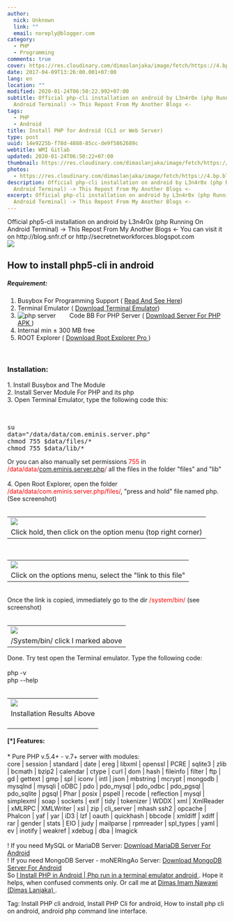 ```yaml
---
author:
  nick: Unknown
  link: ""
  email: noreply@blogger.com
category:
  - PHP
  - Programming
comments: true
cover: https://res.cloudinary.com/dimaslanjaka/image/fetch/https://4.bp.blogspot.com/-3UATHL878wU/WKoXE11tarI/AAAAAAAAFAA/QhBnNJFo5QAiB4C04RKBG9zuFrP2Uhm4gCLcB/s1600/serverphp.jpg
date: 2017-04-09T13:26:00.001+07:00
lang: en
location: ""
modified: 2020-01-24T06:50:22.992+07:00
subtitle: Official php-cli installation on android by L3n4r0x (php Running On
  Android Terminal) -> This Repost From My Another Blogs <-
tags:
  - PHP
  - Android
title: Install PHP for Android (CLI or Web Server)
type: post
uuid: 14e9225b-f78d-4888-85cc-de9f5862689c
webtitle: WMI Gitlab
updated: 2020-01-24T06:50:22+07:00
thumbnail: https://res.cloudinary.com/dimaslanjaka/image/fetch/https://4.bp.blogspot.com/-3UATHL878wU/WKoXE11tarI/AAAAAAAAFAA/QhBnNJFo5QAiB4C04RKBG9zuFrP2Uhm4gCLcB/s1600/serverphp.jpg
photos:
  - https://res.cloudinary.com/dimaslanjaka/image/fetch/https://4.bp.blogspot.com/-3UATHL878wU/WKoXE11tarI/AAAAAAAAFAA/QhBnNJFo5QAiB4C04RKBG9zuFrP2Uhm4gCLcB/s1600/serverphp.jpg
description: Official php-cli installation on android by L3n4r0x (php Running On
  Android Terminal) -> This Repost From My Another Blogs <-
excerpt: Official php-cli installation on android by L3n4r0x (php Running On
  Android Terminal) -> This Repost From My Another Blogs <-
---
```


<div dir="ltr" style="text-align: left;" trbidi="on">  <div>    Official php5-cli installation on android by L3n4r0x (php Running On     Android Terminal) -&gt; This Repost From My Another Blogs &lt;- You can visit it on http://blog.snfr.cf or     http://secretnetworkforces.blogspot.com</div>  <img src="https://res.cloudinary.com/dimaslanjaka/image/fetch/https://4.bp.blogspot.com/-3UATHL878wU/WKoXE11tarI/AAAAAAAAFAA/QhBnNJFo5QAiB4C04RKBG9zuFrP2Uhm4gCLcB/s1600/serverphp.jpg">  <div>    <h2>How to install php5-cli in android</h2>    <h5>Requirement:</h5>  </div>  <ol>    <li>Busybox For Programming Support (       <a href="https://secretnetworkforces.blogspot.co.id/2017/02/busybox-for-programming-support.html?m=1" target="_blank" rel="noopener noreferer nofollow">        Read And See Here</a>)</li>    <li>Terminal Emulator (       <a href="http://android-terminal-emulator.id.uptodown.com/android/download&amp;usg=ALkJrhgo7D4q5JlIuFygyeD5GzdN6lUkNw" rel="noopener noreferer nofollow" target="_blank">        Download Terminal Emulator</a>)</li>    <li><img alt="php server" src="https://res.cloudinary.com/dimaslanjaka/image/fetch/https://pic.apk4fun.com/9c/de/13/com.esminis.server.php-92149-qr-code.png">&nbsp;       &nbsp; &nbsp; &nbsp; Code BB&nbsp;For PHP Server (       <a href="https://www12.zippyshare.com/v/ZfZ59Qkh/file.html" target="_blank" rel="noopener noreferer nofollow">        Download Server For PHP APK       </a>      )</li>    <li>Internal min ± 300 MB free     </li>    <li>ROOT Explorer (       <a href="https://rootexplorer.co/wp-content/uploads/2016/11/Root-Explorer-4.0.5.apk" target="_blank" rel="noopener noreferer nofollow">        Download Root Explorer Pro       </a>      )     </li>  </ol>  <br>  <h3>  </h3>  <h3>    Installation:   </h3>  <div>    1. Install Busybox and The Module</div>  <div>    2. Install Server Module For PHP and its php   </div>  <div>    3. Open Terminal Emulator, type the following code this:   </div>  <div>    <br></div>  <div><pre><br>su<br>data="/data/data/com.eminis.server.php"<br>chmod 755 $data/files/*<br>chmod 755 $data/lib/*<br></pre>    Or you can also manually set permissions <span style="color: red;">755</span> in     <span style="color: red;">/data/data/<a href="http://web-manajemen.blogspot.com/search?q=com.eminis.server.php" target="_blank">com.eminis.server.php</a>/</span> all the files in the folder "files" and     "lib"     <br>    <br>    4. Open Root Explorer, open the folder     <span style="color: red;">/data/data/com.eminis.server.php/files/</span>, "press and hold" file named php.     (See screenshot)     <br>    <br>    <table align="center" cellpadding="0" cellspacing="0">      <tbody>        <tr>          <td><a href="https://3.bp.blogspot.com/-4Vxims5hNn0/WKoef7HN-QI/AAAAAAAAFAQ/mMoYicL08MoveNutmUxI0BCyLHPyOA3uACLcB/s1600/Screenshot_2017-02-09-07-28-29-picsay.png" rel="noopener noreferer nofollow">              <img border="0" src="https://res.cloudinary.com/dimaslanjaka/image/fetch/https://3.bp.blogspot.com/-4Vxims5hNn0/WKoef7HN-QI/AAAAAAAAFAQ/mMoYicL08MoveNutmUxI0BCyLHPyOA3uACLcB/s1600/Screenshot_2017-02-09-07-28-29-picsay.png">            </a>          </td>        </tr>        <tr>          <td>Click hold, then click on the option menu (top right             corner)           </td>        </tr>      </tbody>    </table>    <br>    <table align="center" cellpadding="0" cellspacing="0">      <tbody>        <tr>          <td><a href="https://4.bp.blogspot.com/-qL_df_2RacQ/WKoeooYyN3I/AAAAAAAAFAU/mi7d1QL1JyAMaYaAgZxWUXIf0LmPI8HTgCLcB/s1600/Screenshot_2017-02-09-07-23-51-picsay.png" rel="noopener noreferer nofollow">              <img border="0" src="https://res.cloudinary.com/dimaslanjaka/image/fetch/https://4.bp.blogspot.com/-qL_df_2RacQ/WKoeooYyN3I/AAAAAAAAFAU/mi7d1QL1JyAMaYaAgZxWUXIf0LmPI8HTgCLcB/s1600/Screenshot_2017-02-09-07-23-51-picsay.png">            </a>          </td>        </tr>        <tr>          <td>Click on the options menu, select the "link to this file"           </td>        </tr>      </tbody>    </table>    <div>      <br></div>    <div>      Once the link is copied, immediately go to the dir <span style="color: red;">/system/bin/</span>      (see screenshot)     </div>    <br>    <table align="center" cellpadding="0" cellspacing="0">      <tbody>        <tr>          <td><a href="https://3.bp.blogspot.com/-TkMyPvubUss/WKofgR_YJZI/AAAAAAAAFAc/jnmWoy_Lv149VobN4CVyKrmbGKdKVCeCgCLcB/s1600/Screenshot_2017-02-09-07-24-10-picsay.png" rel="noopener noreferer nofollow">              <img border="0" src="https://res.cloudinary.com/dimaslanjaka/image/fetch/https://3.bp.blogspot.com/-TkMyPvubUss/WKofgR_YJZI/AAAAAAAAFAc/jnmWoy_Lv149VobN4CVyKrmbGKdKVCeCgCLcB/s1600/Screenshot_2017-02-09-07-24-10-picsay.png">            </a>          </td>        </tr>        <tr>          <td>/System/bin/ click I marked above           </td>        </tr>      </tbody>    </table>    Done. Try test open the Terminal emulator. Type the following code:     <br>    <br>    php -v     <br>    php --help     <br>    <br>    <table align="center" cellpadding="0" cellspacing="0">      <tbody>        <tr>          <td><a href="https://scontent-icn1-1.xx.fbcdn.net/v/t1.0-9/fr/cp0/e15/q65/16681945_1737945366535452_7911565320819698077_n.png.jpg?efg=eyJpIjoidCJ9&amp;_nc_eui2=v1%3AAeHINJr_n4BocgCIOoIv5Of91PA65CcH0sY_WavQVXTlxnXFlUbfatL4PIoNcwX8LIVHwjq8xGa8zxSqvIS9x7GUrWL5COW0Tkat7Uv4LJs5rA&amp;oh=ce40fc8acc02caf728a9956a95ad6b3e&amp;oe=5939A832" rel="noopener noreferer nofollow">              <img border="0" src="https://goo.gl/hR9MbP">            </a>          </td>        </tr>        <tr>          <td>Installation Results Above             <br>            <br></td>        </tr>      </tbody>    </table>    <h4 style="text-align: left;">      [*] Features:     </h4>  </div>  <div>    * Pure PHP v.5.4+ - v.7+ server with modules:<br>    core | session | standard | date | ereg | libxml | openssl | PCRE | sqlite3 | zlib | bcmath | bzip2 | calendar |     ctype | curl | dom | hash | fileinfo | filter | ftp | gd | gettext | gmp | spl | iconv | intl | json | mbstring |     mcrypt | mongodb | mysqlnd | mysqli | oDBC | pdo | pdo_mysql | pdo_odbc | pdo_pgsql | pdo_sqlite | pgsql | Phar |     posix | pspell | recode | reflection | mysql | simplexml | soap | sockets | exif | tidy | tokenizer | WDDX | xml |     XmlReader | xMLRPC | XMLWriter | xsl | zip | cli_server | mhash ssh2 | opcache | Phalcon | yaf | yar | iD3 | lzf |     oauth | quickhash | bbcode | xmldiff | xdiff | rar | gender | stats | EIO | judy | mailparse | rpmreader | spl_types     | yaml | ev | inotify | weakref | xdebug | dba | Imagick</div>  <div>    <br></div>  <div>    ! If you need MySQL or MariaDB Server: <a href="https://play.google.com/store/apps/details?id=com.esminis.server.mariadb" target="_blank" rel="noopener noreferer nofollow">Download MariaDB       Server For Android</a><br>    ! If you need MongoDB Server - moNERIngAo Server:&nbsp;<a href="https://play.google.com/store/apps/details?id=com.esminis.server.mongodb" target="_blank" rel="noopener noreferer nofollow">Download MongoDB       Server For Android</a></div>  <div>    So     <a href="https://google.nl/search?q=install+php-cli+L3n4r0x" rel="noopener noreferer nofollow"> I Install PHP in Android | </a>    <a href="https://google.tk/search?q=install+php-cli+L3n4r0x" rel="noopener noreferer nofollow"> Php run in a terminal emulator android </a>    . Hope it helps, when confused comments only. Or call me at     <a href="https://fb.me/dimaslanjaka1" target="_blank" rel="noopener noreferer nofollow"> Dimas Imam Nawawi (Dimas Lanjaka) </a>    .   </div></div><div class="w3-right w3-text-grey">  <p>Tag: Install PHP cli android, Install PHP Cli for android, How to install php cli on android, android php command     line interface.</p></div>